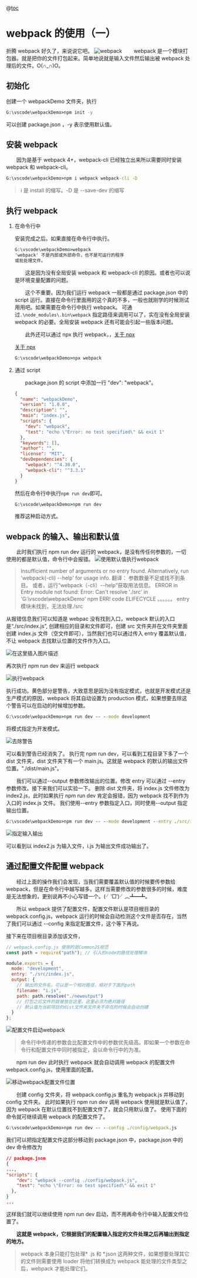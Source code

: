 @[toc](webpack)

# webpack 的使用（一）

折腾 webpack 好久了，来说说它吧。
![webpack](https://img-blog.csdnimg.cn/20190427220259172.png?x-oss-process=image/watermark,type_ZmFuZ3poZW5naGVpdGk,shadow_10,text_aHR0cHM6Ly9ibG9nLmNzZG4ubmV0L3FxXzE1NjAxNDcx,size_16,color_FFFFFF,t_70)
&emsp;&emsp;webpack 是一个模块打包器。就是把你的文件打包起来。简单地说就是输入文件然后输出被 webpack 处理后的文件。O(∩_∩)O。

## 初始化

创建一个 webpackDemo 文件夹，执行

```cmd
G:\vscode\webpackDemo>npm init -y
```

可以创建 package.json ，-y 表示使用默认值。

## 安装 webpack

&emsp;&emsp;因为是基于 webpack 4+，webpack-cli 已经独立出来所以需要同时安装 webpack 和 webpack-cli。

```cmd
G:\vscode\webpackDemo>npm i webpack webpack-cli -D
```

> i 是 install 的缩写。-D 是 --save-dev 的缩写

## 执行 webpack

1. 在命令行中

   安装完成之后。如果直接在命令行中执行。

   ```cmd
   G:\vscode\webpackDemo>webpack
   'webpack' 不是内部或外部命令，也不是可运行的程序
   或批处理文件。
   ```

   &emsp;&emsp;这是因为没有全局安装 webpack 和 webpack-cli 的原因。或者也可以说是环境变量配置的问题。

   &emsp;&emsp;这个不重要。因为我们运行 webpack 一般都是通过 package.json 中的 script 运行。直接在命令行里面用的这个真的不多，一般也就刚学的时候测试用用吧。如果需要在命令行中执行 webpack。
   可通过`.\node_modules\.bin\webpack` 指定路径来调用可以了，实在没有全局安装 webpack 的必要。全局安装 webpack 还有可能会引起一些版本问题。

   &emsp;&emsp;此外还可以通过 npx 执行 webpack，，[关于 npx](http://www.ruanyifeng.com/blog/2019/02/npx.html)

   [关于 npx](https://blog.csdn.net/qq_15601471/article/details/99302111)

   ```cmd
   G:\vscode\webpackDemo>npx webpack
   ```

2. 通过 script

   &emsp;&emsp;package.json 的 script 中添加一行 "dev": "webpack"。

   ```json
   {
     "name": "webpackDemo",
     "version": "1.0.0",
     "description": "",
     "main": "index.js",
     "scripts": {
       "dev": "webpack",
       "test": "echo \"Error: no test specified\" && exit 1"
     },
     "keywords": [],
     "author": "",
     "license": "MIT",
     "devDependencies": {
       "webpack": "^4.30.0",
       "webpack-cli": "^3.3.1"
     }
   }
   ```

   然后在命令行中执行`npm run dev`即可。

   ```cmd
   G:\vscode\webpackDemo>npm run dev
   ```

   推荐这种启动方式。

## webpack 的输入、输出和默认值

&emsp;&emsp;此时我们执行 npm run dev 运行的 webpack，是没有传任何参数的，一切使用的都是默认值，命令行中会报错。
![使用默认值执行webpack](https://img-blog.csdnimg.cn/20190425232358624.png?x-oss-process=image/watermark,type_ZmFuZ3poZW5naGVpdGk,shadow_10,text_aHR0cHM6Ly9ibG9nLmNzZG4ubmV0L3FxXzE1NjAxNDcx,size_16,color_FFFFFF,t_70)

> Insufficient number of arguments or no entry found.
> Alternatively, run 'webpack(-cli) --help' for usage info.
> 翻译：
> 参数数量不足或找不到条目。
> 或者，运行“webpack（-cli）--help”获取用法信息。
> ERROR in Entry module not found: Error: Can't resolve './src' in 'G:\vscode\webpackDemo'
> npm ERR! code ELIFECYCLE
> 。。。。。。
> entry 模块未找到，无法处理./src

从报错信息我们可以知道是 webpac 没有找到入口，webpack 默认的入口是“./src/index.js”,
创建相应的目录和文件即可，创建 src 文件夹并在文件夹里面创建 index.js 文件（空文件即可），当然我们也可以通过传入 entry 覆盖默认值，不让 webpack 去找默认位置的文件作为入口。

![在这里插入图片描述](https://img-blog.csdnimg.cn/20190425230813526.png?x-oss-process=image/watermark,type_ZmFuZ3poZW5naGVpdGk,shadow_10,text_aHR0cHM6Ly9ibG9nLmNzZG4ubmV0L3FxXzE1NjAxNDcx,size_16,color_FFFFFF,t_70#pic_center)

再次执行 npm run dev 来运行 webpack

![执行webpack](https://img-blog.csdnimg.cn/20190425231221157.png?x-oss-process=image/watermark,type_ZmFuZ3poZW5naGVpdGk,shadow_10,text_aHR0cHM6Ly9ibG9nLmNzZG4ubmV0L3FxXzE1NjAxNDcx,size_16,color_FFFFFF,t_70)

执行成功。黄色部分是警告，大致意思是因为没有指定模式，也就是开发模式还是生产模式的原因，webpack 将其自动设置为 production 模式，如果想要去除这个警告可以在启动的时候增加参数。

```cmd
G:\vscode\webpackDemo>npm run dev -- --mode development
```

将模式指定为开发模式。

![去除警告](https://img-blog.csdnimg.cn/20190425231537371.png?x-oss-process=image/watermark,type_ZmFuZ3poZW5naGVpdGk,shadow_10,text_aHR0cHM6Ly9ibG9nLmNzZG4ubmV0L3FxXzE1NjAxNDcx,size_16,color_FFFFFF,t_70#pic_center)

可以看到警告已经消失了。
执行完 npm run dev，可以看到工程目录下多了一个 dist 文件夹，dist 文件夹下有一个 main.js。这就是 webpack 的默认的输出文件位置。"./dist/main.js"。

&emsp;&emsp;我们可以通过--output 参数修改输出的位置。修改 entry 可以通过 --entry 参数修改。接下来我们可以实验一下。
删除 dist 文件夹，将 index.js 文件修改为 index2.js，此时如果执行 npm run dev 肯定会报错，因为 webpack 找不到作为入口的 index.js 文件。
我们使用--entry 参数指定入口，同时使用--output 指定输出位置。

```cmd
G:\vscode\webpackDemo>npm run dev -- --mode development --entry ./src/index2.js --output newoutput/i.js
```

![指定输入输出](https://img-blog.csdnimg.cn/20190425234202285.png?x-oss-process=image/watermark,type_ZmFuZ3poZW5naGVpdGk,shadow_10,text_aHR0cHM6Ly9ibG9nLmNzZG4ubmV0L3FxXzE1NjAxNDcx,size_16,color_FFFFFF,t_70#pic_center)

可以看到以 index2.js 为输入文件，i.js 为输出文件成功输出了。

## 通过配置文件配置 webpack

&emsp;&emsp;经过上面的操作我们会发现，当我们需要覆盖默认值的时候要传参数给 webpack，但是在命令行中越写越多。这样当需要修改的参数很多的时候，难度是无法想象的，更别说再不小心写错一个。(╯‵□′)╯︵┻━┻。

&emsp;&emsp;所以 webpack 提供了配置文件，配置文件默认是项目根目录的 webpack.config.js，webpack 运行的时候会自动检测这个文件是否存在，当然了我们可以通过 --config 来指定配置文件，这个等下再说。

接下来在项目根目录添加该文件，

```javascript
// webpack.config.js 使用的是CommonJS规范
const path = require("path"); // 引入的node的路径处理模块

module.exports = {
  mode: "development",
  entry: "./src/index.js",
  output: {
    // 输出的文件名，可以是一个相对路径，相对于下面的path
    filename: "i.js",
    path: path.resolve("./newoutput")
    // 打包之后文件的就被放在这里。这里必须为绝对路径
    // 默认值为当前项目的dist文件夹文件夹不存在的时候会自动创建
  }
};
```

![配置文件启动webpack](https://img-blog.csdnimg.cn/20190427215849737.png?x-oss-process=image/watermark,type_ZmFuZ3poZW5naGVpdGk,shadow_10,text_aHR0cHM6Ly9ibG9nLmNzZG4ubmV0L3FxXzE1NjAxNDcx,size_16,color_FFFFFF,t_70#pic_center)

> 命令行中传递的参数会比配置文件中的参数优先级高。即如果一个参数在命令行和配置文件中同时被指定，会以命令行中的为准。

&emsp;&emsp;npm run dev 此时执行 webpack 就会自动调用 webpack 的配置文件 webpack.config.js，使用里面的配置。

![移动webpack配置文件位置](https://img-blog.csdnimg.cn/20190427222104378.png?x-oss-process=image/watermark,type_ZmFuZ3poZW5naGVpdGk,shadow_10,text_aHR0cHM6Ly9ibG9nLmNzZG4ubmV0L3FxXzE1NjAxNDcx,size_16,color_FFFFFF,t_70#pic_center)

&emsp;&emsp;创建 config 文件夹，将 webpack.config.js 重名为 webpack.js 并移动到 config 文件夹。
此时如果执行 npm run dev 调用 webpack 使用就是默认值了，因为 webpack 在默认位置找不到配置文件了，就会只用默认值了。
使用下面的命令就可继续调用 webpack 的配置文件了。

```cmd
G:\vscode\webpackDemo>npm run dev -- --config ./config/webpack.js
```

我们可以把指定配置文件这部分移动到 package.json 中，package.json 中的 dev 命令修改为

```json
// package.json
{
...,
"scripts": {
    "dev": "webpack --config ./config/webpack.js",
    "test": "echo \"Error: no test specified\" && exit 1"
  },
}
...
```

这样我们就可以继续使用 npm run dev 启动，而不用再命令行中输入配置文件位置了。

&emsp;&emsp;**这就是 webpack，它根据我们的配置输入指定的文件处理之后再输出到指定的地方。**

> webpack 本身只能打包处理* .js 和 *.json 这两种文件，如果想要处理其它的文件则需要使用 loader 将他们转换成为 webpack 能处理的文件类型之后，webpack 才能处理它们。
